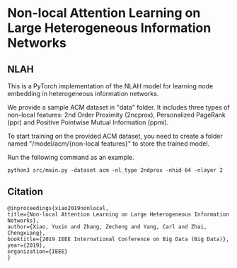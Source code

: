 # Non-local Attention Learning on Large Heterogeneous Information Networks

## NLAH
This is a PyTorch implementation of the NLAH model for learning node embedding in heterogeneous information networks.

We provide a sample ACM dataset in "data" folder. It includes three types of non-local features: 2nd Order Proximity (2ncprox), Personalized PageRank (ppr) and Positive Pointwise Mutual Information (ppmi).

To start training on the provided ACM dataset, you need to create a folder named "/model/acm/{non-local features}" to store the trained model.

Run the following command as an example.
```
python3 src/main.py -dataset acm -nl_type 2ndprox -nhid 64 -nlayer 2
```

## Citation
```
@inproceedings{xiao2019nonlocal,
title={Non-local Attention Learning on Large Heterogeneous Information Networks},
author={Xiao, Yuxin and Zhang, Zecheng and Yang, Carl and Zhai, Chengxiang},
booktitle={2019 IEEE International Conference on Big Data (Big Data)},
year={2019},
organization={IEEE}
}
```